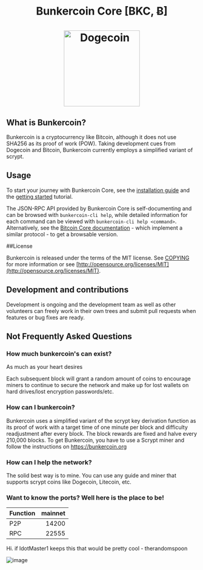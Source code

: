 <h1 align="center">
Bunkercoin Core [BKC, Ƀ]
<br/><br/>
<img src="https://avatars.githubusercontent.com/u/84141344?s=200&v=4" alt="Dogecoin" width="200"/>
</h1>

## [](https://github.com/bunkercoin-project/bunkercoin/tree/master#what-is-bunkercoin)What is Bunkercoin?

Bunkercoin is a cryptocurrency like Bitcoin, although it does not use SHA256 as its proof of work (POW). Taking development cues from Dogecoin and Bitcoin, Bunkercoin currently employs a simplified variant of scrypt.

## Usage 

To start your journey with Bunkercoin Core, see the [installation guide](INSTALL.md) and the [getting started](doc/getting-started.md) tutorial.

The JSON-RPC API provided by Bunkercoin Core is self-documenting and can be browsed with `bunkercoin-cli help`, while detailed information for each command can be viewed with `bunkercoin-cli help <command>`. Alternatively, see the [Bitcoin Core documentation](https://developer.bitcoin.org/reference/rpc/) - which implement a similar protocol - to get a browsable version.

##License

Bunkercoin is released under the terms of the MIT license. See  [COPYING](https://github.com/bunkercoin-project/bunkercoin/blob/master/COPYING)  for more information or see  [http://opensource.org/licenses/MIT](http://opensource.org/licenses/MIT).

## Development and contributions

Development is ongoing and the development team as well as other volunteers can freely work in their own trees and submit pull requests when features or bug fixes are ready.

## Not Frequently Asked Questions

### How much bunkercoin's can exist?

As much as your heart desires

Each subsequent block will grant a random amount of coins to encourage miners to continue to secure the network and make up for lost wallets on hard drives/lost encryption passwords/etc.

### How can I bunkercoin?

Bunkercoin uses a simplified variant of the scrypt key derivation function as its proof of work with a target time of one minute per block and difficulty readjustment after every block. The block rewards are fixed and halve every 210,000 blocks. To get Bunkercoin, you have to use a Scrypt miner and
follow the instructions on https://bunkercoin.org

### How can I help the network?

The solid best way is to mine. You can use any guide and miner that supports scrypt coins like Dogecoin, Litecoin, etc.

### Want to know the ports? Well here is the place to be!

| Function | mainnet |
| :------- | ------: | 
| P2P      |   14200 |
| RPC      |   22555 |








Hi. if IdotMaster1 keeps this that would be pretty cool - therandomspoon

![image](https://github.com/therandomspoon/bunkercoin/assets/107148755/17f3de16-681c-4f12-9637-b9eed0af50a4)
